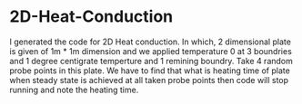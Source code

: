 # 2D-Heat-Conduction
I generated the code for 2D Heat conduction. In which, 2 dimensional plate is given of 1m * 1m dimension and we applied temperature 0 at 3 boundries and 1 degree centigrate temperture and 1 remining boundry. Take 4 random probe points in this plate. We have to find that what is heating time of plate when steady state is achieved at all taken probe points then code will stop running and note the heating time.
